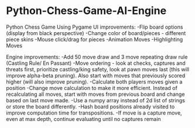 # Python-Chess-Game-AI-Engine
Python Chess Game Using Pygame
UI improvements:
-Flip board options (display from black perspective)
-Change color of board/pieces - different piece skins
-Mouse click/drag for pieces
-Animation Moves
-Highlighting Moves 

Engine improvements:
-Add 50 move draw and 3 move repeating draw rule (Castling Rule/ En Passant)
-Move ordering - look at checks, captures and threats first, prioritize castling/king safety, look at pawn moves last (this will improve alpha-beta pruning). Also start with moves that previously scored higher (will also improve pruning).
-Calculate both players moves given a position
-Change move calculation to make it more efficient. Instead of recalculating all moves, start with moves from previous board and change based on last move made.
-Use a numpy array instead of 2d list of strings or store the board differently.
-Hash board positions already visited to improve computation time for transpositions.
-If move is a capture move, even at max depth, continue evaluating until no captures remain
